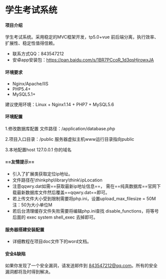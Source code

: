 # 学生考试系统


#### 项目介绍
学生考试系统。采用稳定的MVC框架开发，tp5.0+vue 前后端分离，执行效率、扩展性、稳定性值得信赖。


- 联系方式QQ：843547212
- 安卓app安装包：https://pan.baidu.com/s/1BR7PCcoR_1d3qsHjrowxJA 



#### 环境要求
- Nginx/Apache/IIS
- PHP5.4+
- MySQL5.1+

建议使用环境：Linux + Nginx1.14 + PHP7 + MySQL5.6

#### 环境配置
1.修改数据库配置     文件路径：/application/database.php  

2.项目入口目录：/public  服务器虚拟主机www运行目录指向public

3.本地配置host 127.0.0.1 你的域名

#### ==友情提示==
- 引入了扩展类获取定位ip地址。
- 文件路径在\thinkphp\library\think\ipLocation
- 注意qqwry.dat如需==获取最新ip地址信息==， 需在==纯真数据库==官网下载最新数据库文件然后覆盖==qqwry.dat==即可。
- 若上传文件大小受到限制需要将php.ini，设置upload_max_filesize = 50M     注：50为大小单位M
- 若后台清理缓存文件失败需要将编辑php.ini查找 disable_functions，将等号后面的 exec system shell_exec 去掉即可。

#### 服务器搭建安装配置
- 详细教程在项目doc文件下的word文档。

#### 安全&缺陷
如果你发现了一个安全漏洞，请发送邮件到 843547212@qq.com。所有的安全漏洞都将及时得到解决。
